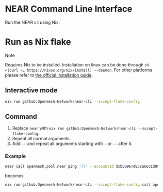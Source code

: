 # NEAR Command Line Interface

Run the NEAR cli using Nix.

# Run as Nix flake

> [!NOTE]
> Requires Nix to be installed. Installation on linux can be done through `sh <(curl -L https://nixos.org/nix/install) --daemon`. For other platforms please refer to [the official installation guide](https://nixos.org/download/).

## Interactive mode

```sh
nix run github:Openmesh-Network/near-cli --accept-flake-config
```

## Command

1. Replace `near` with `nix run github:Openmesh-Network/near-cli --accept-flake-config`.
1. Repeat all normal arguments.
1. Add `--` and repeat all arguments starting with `-` or `--` after it.

### Example

```sh
near call openmesh.pool.near ping '{}' --accountId dcb56967d85ca66c1d991b011540887990b46ac09923d3c3891f47334ef9c941 --gas=300000000000000 --network-id=mainnet
```

becomes

```sh
nix run github:Openmesh-Network/near-cli --accept-flake-config call openmesh.pool.near ping '{}' -- --accountId dcb56967d85ca66c1d991b011540887990b46ac09923d3c3891f47334ef9c941 --gas=300000000000000 --network-id=mainnet
```
